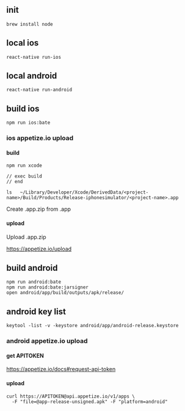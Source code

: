 ## init

```
brew install node
```

## local ios

```
react-native run-ios
```

## local android

```
react-native run-android
```

## build ios

```
npm run ios:bate
```

### ios appetize.io upload

#### build

```
npm run xcode

// exec build
// end

ls   ~/Library/Developer/Xcode/DerivedData/<project-name>/Build/Products/Release-iphonesimulator/<project-name>.app
```

Create <project-name>.app.zip from <project-name>.app

#### upload

Upload <project-name>.app.zip

https://appetize.io/upload

## build android

```
npm run android:bate
npm run android:bate:jarsigner
open android/app/build/outputs/apk/release/
```

## android key list

```
keytool -list -v -keystore android/app/android-release.keystore
```

### android appetize.io upload

#### get APITOKEN

https://appetize.io/docs#request-api-token

#### upload

```
curl https://APITOKEN@api.appetize.io/v1/apps \
  -F "file=@app-release-unsigned.apk" -F "platform=android"
```

